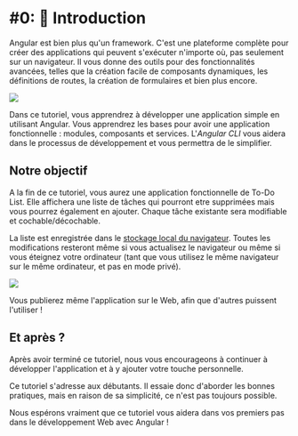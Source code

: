 # #0: 💃 Introduction

Angular est bien plus qu'un framework. C'est une plateforme complète pour créer des applications qui peuvent s'exécuter n'importe où, pas seulement sur un navigateur. Il vous donne des outils pour des fonctionnalités avancées, telles que la création facile de composants dynamiques, les définitions de routes, la création de formulaires et bien plus encore.

![](../.gitbook/assets/angular.png)

Dans ce tutoriel, vous apprendrez à développer une application simple en utilisant Angular. Vous apprendrez les bases pour avoir une application fonctionnelle : modules, composants et services. 
L'_Angular CLI_ vous aidera dans le processus de développement et vous permettra de le simplifier.

## Notre objectif

A la fin de ce tutoriel, vous aurez une application fonctionnelle de To-Do List. Elle affichera une liste de tâches qui pourront etre supprimées mais vous pourrez également en ajouter. Chaque tâche existante sera modifiable et cochable/décochable.

La liste est enregistrée dans le [stockage local du navigateur](https://developer.mozilla.org/fr/docs/Web/API/Window/localStorage). Toutes les modifications resteront même si vous actualisez le navigateur ou même si vous éteignez votre ordinateur (tant que vous utilisez le même navigateur sur le même ordinateur, et pas en mode privé).

![](../.gitbook/assets/todo-app-final.gif)

Vous publierez même l'application sur le Web, afin que d'autres puissent l'utiliser !

## Et après ?

Après avoir terminé ce tutoriel, nous vous encourageons à continuer à développer l'application et à y ajouter votre touche personnelle.

Ce tutoriel s'adresse aux débutants. Il essaie donc d'aborder les bonnes pratiques, mais en raison de sa simplicité, ce n'est pas toujours possible.

Nous espérons vraiment que ce tutoriel vous aidera dans vos premiers pas dans le développement Web avec Angular !

